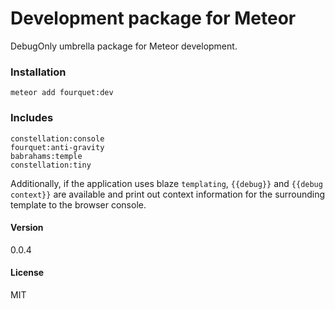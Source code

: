 # Development package for Meteor

DebugOnly umbrella package for Meteor development.

### Installation

    meteor add fourquet:dev

### Includes

    constellation:console
    fourquet:anti-gravity
    babrahams:temple
    constellation:tiny

Additionally, if the application uses blaze `templating`, `{{debug}}` and `{{debug context}}` are available and print out context information for the surrounding template to the browser console.

#### Version
0.0.4

#### License
MIT

